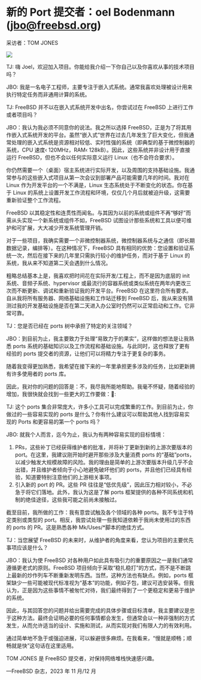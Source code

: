 # 新的 Port 提交者：oel Bodenmann (jbo@freebsd.org)

采访者：TOM JONES

![](https://freebsdfoundation.org/wp-content/uploads/2024/01/Bodenmann.jpg)

TJ: 嗨 Joel，欢迎加入项目。你能给我介绍一下你自己以及你喜欢从事的技术项目吗？

JBO: 我是一名电子工程师，主要专注于嵌入式系统。通常我喜欢处理被设计用来执行特定任务而非通用计算的系统。

TJ: FreeBSD 并不以在嵌入式系统开发中出名，你尝试过在 FreeBSD 上进行工作或者项目吗？

JBO：我认为我必须不同意你的说法。我之所以选择 FreeBSD，正是为了将其用作嵌入式系统开发的平台。虽然“嵌入式”世界在过去几年发生了巨大变化，但我通常处理的嵌入式系统是资源相对较低、实时性强的系统（即典型的基于微控制器的系统，CPU 速度‹ 120MHz，RAM‹ 128kB）。因此，这些系统并非设计用于直接运行 FreeBSD，但也不会以任何实际意义运行 Linux（也不会符合要求）。

你仍然需要一个（桌面）宿主系统进行实际开发，以及周围的支持基础设施。我通常参与的这些嵌入式项目从第一次会议到部署产品可能需要几年的时间。我对在 Linux 作为开发平台的一个不满是，Linux 生态系统处于不断变化的状态。你在基于 Linux 的系统上设置开发工作流程和环境，仅仅几个月后就被迫升级，这需要重新验证整个工作流程。

FreeBSD 以其稳定性和连贯性而闻名。与其因为以前的系统或组件不再“够好”而需从头实现一个新系统或组件不如，FreeBSD 试图设计那些系统和工具以便可维护和可扩展，大大减少开发系统管理开销。

对于一些项目，我确实需要一个非微控制器系统，微控制器系统与之通信（即长期数据记录，编排等）。在这种情况下，FreeBSD 具有相同的优势：您设置和验证系统一次，然后在接下来的几年里只需执行较小的维护任务，而对于基于 Linux 的系统，我从来不知道第二天会遇到什么情况。

粗略总结基本上是，我喜欢把时间花在实际开发/工程上，而不是因为底层的 init 系统、音频子系统、hypervisor 或最流行的容器系统或类似系统在两年内更改三次而不断更新、调试和重新验证我的开发平台。FreeBSD 在这里符合所有要求。自从我将所有服务器、网络基础设施和工作站迁移到 FreeBSD 后，我从来没有猜测过我的开发基础设施是否在第二天进入办公室时仍然可以正常启动和工作。它非常可靠。

TJ：您是否已经在 ports 树中承担了特定的关注领域？

JBO：到目前为止，我主要致力于处理“易致力于的果实”，这样做的想法是让我熟悉 ports 系统的基础知识以及工作流程和基础设施。与此同时，这也释放了更有经验的 ports 提交者的资源，让他们可以将精力专注于更复杂的事务。

随着我变得更加熟悉，我希望在接下来的一年里承担更多涉及的任务，比如更新拥有许多使用者的 ports 库。

因此，我对你的问题的回答是：不，我尽我所能地帮助。我毫不怀疑，随着经验的增加，我很快就会找到一些更大的工作要做：🙂:

TJ: 这个 ports 集合非常庞大，许多小工具可以完成繁重的工作。到目前为止，你做过的一些容易实现的 ports 是什么？你有什么建议可以帮助其他人找到容易实现的 Ports 和更容易的第一个 ports 吗？

JBO: 就我个人而言，迄今为止，我认为有两种容易实现的目标情境：

1. PRs，这些补丁已经获得维护者的批准，并将补丁更新到新的上游次要版本的 port。在这里，我建议刚开始时避开那些涉及大量消费 ports 的“基础”ports，以减少触发大规模故障的风险。我的理由是简单的上游次要版本升级几乎不会出错，并且维护者倾向于小心地避免破坏他们的 ports，并且他们已经具有经验，知道要特别注意他们的上游相关事项。
2. 引入新的 port 的 PR。这些 PR 往往是“低优先级”，因此压力相对较小，不必急于将它们落地。此外，我认为这是了解 ports 框架提供的各种不同系统和机制的绝佳途径，这些我可能之前尚未接触过。

截至目前，我所做的工作：我有意尝试触及各个领域的各种 ports。我不专注于特定类别或类型的 port。相反，我尝试处理一些我知道依赖于我尚未使用过的东西的 ports 的 PR。这是熟悉各种 Mk/Uses/\*脚本的绝佳方式。

TJ：当您展望 FreeBSD 的未来时，从维护者的角度来看，您认为项目的主要优先事项应该是什么？

JBO：我认为使 FreeBSD 对各种用户如此具有吸引力的重要原因之一是我们通常遵循更老式的原则。FreeBSD 项目倾向于采取“稳扎稳打”的方式，而不是不断跳上最新的炒作列车不断重新发明东西。当然，这种方法也有缺点。例如，ports 框架缺少一些可能被现代标准视为“基本”的功能，例如子包，建议可选安装等。但我认为，正是因为这些事情不被匆忙对待，我们最终得到了一个更稳定和更易于维护的系统。

因此，与其回答您的问题并给出需要完成的具体步骤或目标清单，我主要建议是忠于这种方法。最终会证明必要的任何事情都会发生，但通常会以一种非强制的方式发生，从而允许适当的设计、实施和测试，从而实现对我们有限人力的有效利用。

通过简单地不急于或强迫进展，可以躲避很多麻烦。在我看来，“慢就是顺畅；顺畅就是快”这句话在这里适用。

TOM JONES 是 FreeBSD 提交者，对保持网络堆栈快速感兴趣。

—FreeBSD 杂志，2023 年 11 月/12 月
